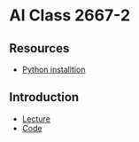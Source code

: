 # AI Class 2667-2

## Resources

- [Python installtion](https://github.com/ie-ai-class/ai-2567-2/blob/main/T01%20-%20Python%20Installation/README.md)

## Introduction

- [Lecture](https://drive.google.com/drive/folders/1qmXeMzmK5UvRFhPRdqT1qPxijs_tPBoB?usp=sharing)
- [Code](https://drive.google.com/drive/folders/1SRUWMcNfX4gJr-TuqZqORHBW59V4Fjro?usp=sharing)
